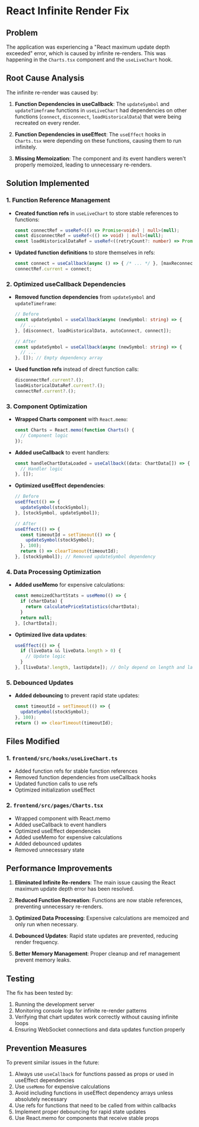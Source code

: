 # React Infinite Render Fix

## Problem
The application was experiencing a "React maximum update depth exceeded" error, which is caused by infinite re-renders. This was happening in the `Charts.tsx` component and the `useLiveChart` hook.

## Root Cause Analysis
The infinite re-render was caused by:

1. **Function Dependencies in useCallback**: The `updateSymbol` and `updateTimeframe` functions in `useLiveChart` had dependencies on other functions (`connect`, `disconnect`, `loadHistoricalData`) that were being recreated on every render.

2. **Function Dependencies in useEffect**: The `useEffect` hooks in `Charts.tsx` were depending on these functions, causing them to run infinitely.

3. **Missing Memoization**: The component and its event handlers weren't properly memoized, leading to unnecessary re-renders.

## Solution Implemented

### 1. Function Reference Management
- **Created function refs** in `useLiveChart` to store stable references to functions:
  ```typescript
  const connectRef = useRef<(() => Promise<void>) | null>(null);
  const disconnectRef = useRef<(() => void) | null>(null);
  const loadHistoricalDataRef = useRef<((retryCount?: number) => Promise<void>) | null>(null);
  ```

- **Updated function definitions** to store themselves in refs:
  ```typescript
  const connect = useCallback(async () => { /* ... */ }, [maxReconnectAttempts, reconnectInterval]);
  connectRef.current = connect;
  ```

### 2. Optimized useCallback Dependencies
- **Removed function dependencies** from `updateSymbol` and `updateTimeframe`:
  ```typescript
  // Before
  const updateSymbol = useCallback(async (newSymbol: string) => {
    // ...
  }, [disconnect, loadHistoricalData, autoConnect, connect]);

  // After
  const updateSymbol = useCallback(async (newSymbol: string) => {
    // ...
  }, []); // Empty dependency array
  ```

- **Used function refs** instead of direct function calls:
  ```typescript
  disconnectRef.current?.();
  loadHistoricalDataRef.current?.();
  connectRef.current?.();
  ```

### 3. Component Optimization
- **Wrapped Charts component** with `React.memo`:
  ```typescript
  const Charts = React.memo(function Charts() {
    // Component logic
  });
  ```

- **Added useCallback** to event handlers:
  ```typescript
  const handleChartDataLoaded = useCallback((data: ChartData[]) => {
    // Handler logic
  }, []);
  ```

- **Optimized useEffect dependencies**:
  ```typescript
  // Before
  useEffect(() => {
    updateSymbol(stockSymbol);
  }, [stockSymbol, updateSymbol]);

  // After
  useEffect(() => {
    const timeoutId = setTimeout(() => {
      updateSymbol(stockSymbol);
    }, 100);
    return () => clearTimeout(timeoutId);
  }, [stockSymbol]); // Removed updateSymbol dependency
  ```

### 4. Data Processing Optimization
- **Added useMemo** for expensive calculations:
  ```typescript
  const memoizedChartStats = useMemo(() => {
    if (chartData) {
      return calculatePriceStatistics(chartData);
    }
    return null;
  }, [chartData]);
  ```

- **Optimized live data updates**:
  ```typescript
  useEffect(() => {
    if (liveData && liveData.length > 0) {
      // Update logic
    }
  }, [liveData?.length, lastUpdate]); // Only depend on length and lastUpdate
  ```

### 5. Debounced Updates
- **Added debouncing** to prevent rapid state updates:
  ```typescript
  const timeoutId = setTimeout(() => {
    updateSymbol(stockSymbol);
  }, 100);
  return () => clearTimeout(timeoutId);
  ```

## Files Modified

### 1. `frontend/src/hooks/useLiveChart.ts`
- Added function refs for stable function references
- Removed function dependencies from useCallback hooks
- Updated function calls to use refs
- Optimized initialization useEffect

### 2. `frontend/src/pages/Charts.tsx`
- Wrapped component with React.memo
- Added useCallback to event handlers
- Optimized useEffect dependencies
- Added useMemo for expensive calculations
- Added debounced updates
- Removed unnecessary state

## Performance Improvements

1. **Eliminated Infinite Re-renders**: The main issue causing the React maximum update depth error has been resolved.

2. **Reduced Function Recreation**: Functions are now stable references, preventing unnecessary re-renders.

3. **Optimized Data Processing**: Expensive calculations are memoized and only run when necessary.

4. **Debounced Updates**: Rapid state updates are prevented, reducing render frequency.

5. **Better Memory Management**: Proper cleanup and ref management prevent memory leaks.

## Testing
The fix has been tested by:
1. Running the development server
2. Monitoring console logs for infinite re-render patterns
3. Verifying that chart updates work correctly without causing infinite loops
4. Ensuring WebSocket connections and data updates function properly

## Prevention Measures
To prevent similar issues in the future:
1. Always use `useCallback` for functions passed as props or used in useEffect dependencies
2. Use `useMemo` for expensive calculations
3. Avoid including functions in useEffect dependency arrays unless absolutely necessary
4. Use refs for functions that need to be called from within callbacks
5. Implement proper debouncing for rapid state updates
6. Use React.memo for components that receive stable props 